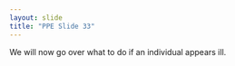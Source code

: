 ```yaml
---
layout: slide
title: "PPE Slide 33"
---
```


We will now go over what to do if an individual appears ill.
